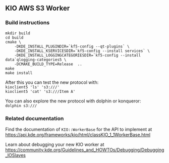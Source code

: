 KIO AWS S3 Worker
----------------------

### Build instructions

```
mkdir build
cd build
cmake \
    -DKDE_INSTALL_PLUGINDIR=`kf5-config --qt-plugins` \
    -DKDE_INSTALL_KSERVICESDIR=`kf5-config --install services` \
    -DKDE_INSTALL_LOGGINGCATEGORIESDIR=`kf5-config --install data`qlogging-categories5 \
    -DCMAKE_BUILD_TYPE=Release  ..
make
make install
```

After this you can test the new protocol with:  
`kioclient5 'ls' 's3:///'`  
`kioclient5 'cat' 's3:///Item A'`

You can also explore the new protocol with dolphin or konqueror:  
`dolphin s3:///`


### Related documentation

Find the documentation of `KIO::WorkerBase` for the API to implement at
https://api.kde.org/frameworks/kio/html/classKIO_1_1WorkerBase.html

Learn about debugging your new KIO worker at
https://community.kde.org/Guidelines_and_HOWTOs/Debugging/Debugging_IOSlaves
